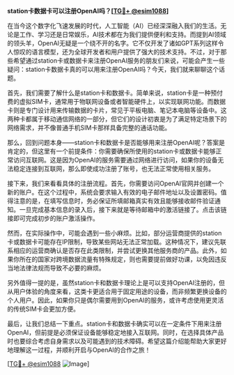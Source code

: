 **station卡数据卡可以注册OpenAI吗？[[TG💪+ @esim1088](https://t.me/s/esim1088)]**

在当今这个数字化飞速发展的时代，人工智能（AI）已经深深融入我们的生活。无论是工作、学习还是日常娱乐，AI技术都在为我们提供便利和支持。而提到AI领域的领头羊，OpenAI无疑是一个绕不开的名字。它不仅开发了诸如GPT系列这样令人惊叹的语言模型，还为全球开发者和用户提供了强大的技术支持。不过，对于那些希望通过station卡或数据卡来注册OpenAI服务的朋友们来说，可能会产生一些疑问：station卡数据卡真的可以用来注册OpenAI吗？今天，我们就来聊聊这个话题。

首先，我们需要了解什么是station卡和数据卡。简单来说，station卡是一种预付费的虚拟SIM卡，通常用于物联网设备或者智能硬件上，以实现联网功能。而数据卡则是专门设计用来传输数据的卡片，常见于平板电脑、笔记本电脑等设备中。这两种卡都属于移动通信网络的一部分，但它们的设计初衷是为了满足特定场景下的网络需求，并不像普通手机SIM卡那样具备完整的通话功能。

那么，回到问题本身——station卡和数据卡是否能够用来注册OpenAI呢？答案是肯定的，但这里有一个前提条件：你需要确保所使用的station卡或数据卡能够正常访问互联网。这是因为OpenAI的服务需要通过网络进行访问，如果你的设备无法稳定连接到互联网，那么即使成功注册了账号，也无法正常使用相关服务。

接下来，我们来看看具体的注册流程。首先，你需要访问OpenAI官网并创建一个新的账户。在这个过程中，系统会要求输入有效的电子邮件地址以及设置密码。值得注意的是，在填写信息时，务必保证所填邮箱真实有效且能够接收邮件验证通知。一旦完成基本信息的录入后，接下来就是等待邮箱中的激活链接了。点击该链接即可完成初步的账户激活操作。

然而，在实际操作中，可能会遇到一些小麻烦。比如，部分运营商提供的station卡或数据卡可能存在IP限制，导致某些网站无法正常加载。这种情况下，建议先联系相应的运营商确认是否存在此类限制，并尝试更换其他服务商的产品。此外，如果你所在的国家对跨境数据流量有特殊规定，则也需要提前做好功课，以免因违反当地法律法规而导致不必要的麻烦。

另外值得一提的是，虽然station卡和数据卡理论上是可以支持OpenAI注册的，但从用户体验的角度来看，这类卡更适合用于固定用途的设备，而非频繁更换设备的个人用户。因此，如果你只是偶尔需要用到OpenAI的服务，或许考虑使用更灵活的传统SIM卡会更加方便。

最后，让我们总结一下重点。station卡和数据卡确实可以在一定条件下用来注册OpenAI，但前提是必须保证设备能够稳定地接入互联网。同时，在选择具体产品时也要综合考虑自身需求以及可能遇到的技术障碍。希望这篇介绍能帮助大家更好地理解这一过程，并顺利开启与OpenAI的合作之旅！

[[TG💪+ @esim1088](https://t.me/s/esim1088) ![Image](https://i.postimg.cc/4NQfJmqS/Snipaste-2025-05-13-00-14-12.png)]